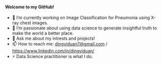 #### Welcome to my GitHub!

- 🔭 I’m currently working on Image Classification for Pneumonia using X-ray chest images.
- 🌱 I’m passionate about using data science to generate insightful truth to make the world a better place.
- 💬 Ask me about my intrests and projects!
- 📫 How to reach me: dingyiduan7@gmail.com / https://www.linkedin.com/in/dingyiduan/
- ⚡ Data Science practitioner is what I do. 

